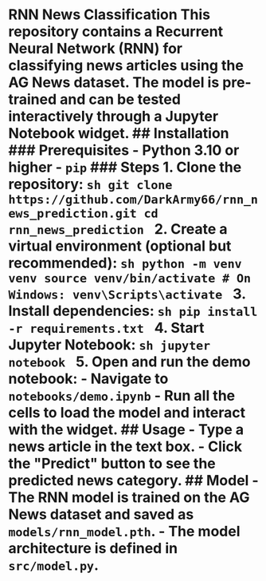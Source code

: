 # RNN News Classification This repository contains a Recurrent Neural Network (RNN) for classifying news articles using the AG News dataset. The model is pre-trained and can be tested interactively through a Jupyter Notebook widget. ## Installation ### Prerequisites - Python 3.10 or higher - `pip` ### Steps 1. **Clone the repository**: ```sh git clone https://github.com/DarkArmy66/rnn_news_prediction.git cd rnn_news_prediction ``` 2. **Create a virtual environment** (optional but recommended): ```sh python -m venv venv source venv/bin/activate # On Windows: venv\Scripts\activate ``` 3. **Install dependencies**: ```sh pip install -r requirements.txt ``` 4. **Start Jupyter Notebook**: ```sh jupyter notebook ``` 5. **Open and run the demo notebook**: - Navigate to `notebooks/demo.ipynb` - Run all the cells to load the model and interact with the widget. ## Usage - **Type** a news article in the text box. - **Click** the "Predict" button to see the predicted news category. ## Model - The RNN model is trained on the AG News dataset and saved as `models/rnn_model.pth`. - The model architecture is defined in `src/model.py`.

